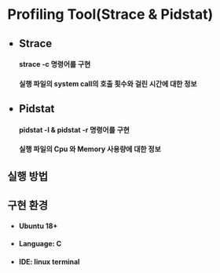 <h1>Profiling Tool(Strace & Pidstat)</h1>
<ul>
  <h2><li>Strace</li></h2>
    <h4>strace -c 명령어를 구현</h4>
    <h4>실행 파일의 system call의 호출 횟수와 걸린 시간에 대한 정보</h4>
  <h2><li>Pidstat</li></h2>
    <h4>pidstat -l & pidstat -r 명령어를 구현</h4>
    <h4>실행 파일의 Cpu 와 Memory 사용량에 대한 정보</h4>
</ul>

<h2>실행 방법</h2>


<h2>구현 환경</h2>
<ul>
  <h4><li>Ubuntu 18+</li></h4>
  <h4><li>Language: C</li></h4>
  <h4><li>IDE: linux terminal</li></h4>
</ul>
